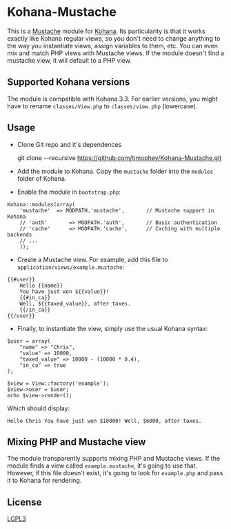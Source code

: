 # Kohana-Mustache

This is a [Mustache](http://mustache.github.com/) module for [Kohana](http://kohanaframework.org/). Its particularity is that it works exactly like Kohana regular views, so you don't need to change anything to the way you instantiate views, assign variables to them, etc. You can even mix and match PHP views with Mustache views. If the module doesn't find a mustache view, it will default to a PHP view.

## Supported Kohana versions

The module is compatible with Kohana 3.3. For earlier versions, you might have to rename `classes/View.php` to `classes/view.php` (lowercase).

## Usage

- Clone Git repo and it's dependences

	git clone --recursive https://github.com/timophey/Kohana-Mustache.git

- Add the module to Kohana. Copy the `mustache` folder into the `modules` folder of Kohana.

- Enable the module in `bootstrap.php`:

<!-- -->
	Kohana::modules(array(
		'mustache'  => MODPATH.'mustache',       // Mustache support in Kohana
		// 'auth'       => MODPATH.'auth',       // Basic authentication
		// 'cache'      => MODPATH.'cache',      // Caching with multiple backends
		// ...
		));

- Create a Mustache view. For example, add this file to `application/views/example.mustache`:

<!-- -->
	{{#user}}
		Hello {{name}}
		You have just won ${{value}}!
		{{#in_ca}}
		Well, ${{taxed_value}}, after taxes.
		{{/in_ca}}
	{{/user}}

- Finally, to instantiate the view, simply use the usual Kohana syntax:

<!-- -->
	$user = array(
		"name" => "Chris",
		"value" => 10000,
		"taxed_value" => 10000 - (10000 * 0.4),
		"in_ca" => true
	);
	
	$view = View::factory('example');
	$view->user = $user;
	echo $view->render();
	
Which should display:

	Hello Chris You have just won $10000! Well, $6000, after taxes.
	
## Mixing PHP and Mustache view

The module transparently supports mixing PHP and Mustache views. If the module finds a view called `example.mustache`, it's going to use that. However, if this file doesn't exist, it's going to look for `example.php` and pass it to Kohana for rendering.

## License

[LGPL3](http://www.gnu.org/licenses/lgpl.html)
